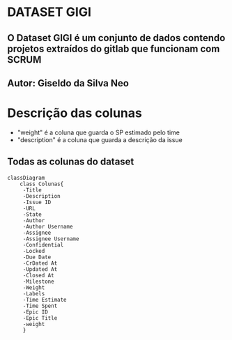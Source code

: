 
# DATASET GIGI
## O Dataset GIGI é um conjunto de dados contendo projetos extraídos do gitlab que funcionam com SCRUM
## Autor: Giseldo da Silva Neo

# Descrição das colunas

- "weight" é a coluna que guarda o SP estimado pelo time
- "description" é a coluna que guarda a descrição da issue

## Todas as colunas do dataset
 
   ```mermaid
   classDiagram
       class Colunas{
        -Title
        -Description
        -Issue ID
        -URL
        -State
        -Author
        -Author Username
        -Assignee
        -Assignee Username
        -Confidential
        -Locked
        -Due Date
        -CrDated At
        -Updated At
        -Closed At
        -Milestone
        -Weight
        -Labels
        -Time Estimate
        -Time Spent
        -Epic ID
        -Epic Title
        -weight
        }
   ```
 



   

